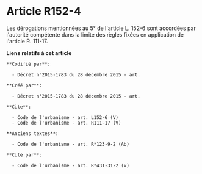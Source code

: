 # Article R152-4

Les dérogations mentionnées au 5° de l'article L. 152-6 sont accordées par l'autorité compétente dans la limite des règles
fixées en application de l'article R. 111-17.

**Liens relatifs à cet article**

	**Codifié par**:

	  - Décret n°2015-1783 du 28 décembre 2015 - art.

	**Créé par**:

	  - Décret n°2015-1783 du 28 décembre 2015 - art.

	**Cite**:

	  - Code de l'urbanisme - art. L152-6 (V)
	  - Code de l'urbanisme - art. R111-17 (V)

	**Anciens textes**:

	  - Code de l'urbanisme - art. R*123-9-2 (Ab)

	**Cité par**:

	  - Code de l'urbanisme - art. R*431-31-2 (V)
